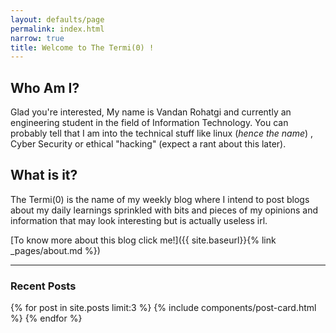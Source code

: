 ```yaml
---
layout: defaults/page
permalink: index.html
narrow: true
title: Welcome to The Termi(0) !
---
```


## Who Am I?

Glad you're interested, My name is Vandan Rohatgi and currently an engineering student in the field of Information Technology. 
You can probably tell that I am into the technical stuff like linux (*hence the name*) , Cyber Security or ethical "hacking" (expect a rant about this later). 


## What is it?

The Termi(0) is the name of my weekly blog where I intend to post blogs about my daily learnings sprinkled with bits and pieces of my opinions and information 
that may look interesting but is actually useless irl. 

[To know more about this blog click me!]({{ site.baseurl}}{% link _pages/about.md %})


<hr />

### Recent Posts

{% for post in site.posts limit:3 %}
{% include components/post-card.html %}
{% endfor %}



